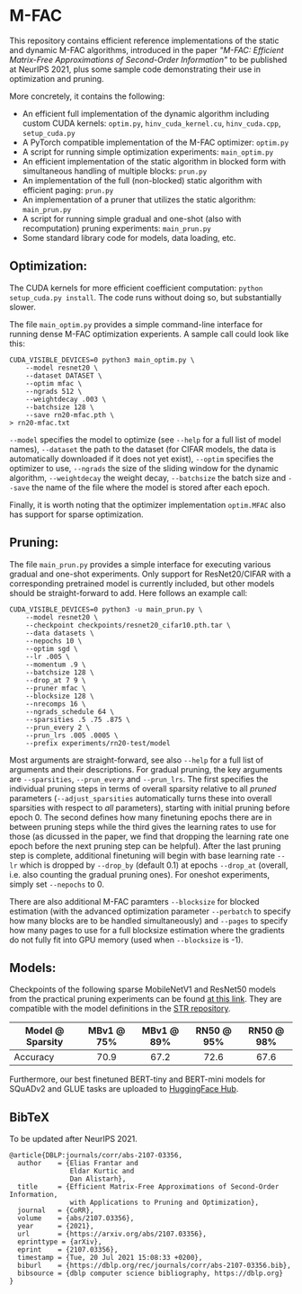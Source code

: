 # M-FAC

This repository contains efficient reference implementations of the static and
dynamic M-FAC algorithms, introduced in the paper *"M-FAC: Efficient Matrix-Free 
Approximations of Second-Order Information"* to be published at NeurIPS 2021, plus 
some sample code demonstrating their use in optimization and pruning. 

More concretely, it contains the following:

- An efficient full implementation of the dynamic algorithm including custom
  CUDA kernels: `optim.py`, `hinv_cuda_kernel.cu`, `hinv_cuda.cpp`,
`setup_cuda.py`
- A PyTorch compatible implementation of the M-FAC optimizer: `optim.py`
- A script for running simple optimization experiments: `main_optim.py`
- An efficient implementation of the static algorithm in blocked form with
  simultaneous handling of multiple blocks: `prun.py`
- An implementation of the full (non-blocked) static algorithm with efficient
  paging: `prun.py` 
- An implementation of a pruner that utilizes the static algorithm:
  `main_prun.py`
- A script for running simple gradual and one-shot (also with recomputation)
  pruning experiments: `main_prun.py`
- Some standard library code for models, data loading, etc.

## Optimization:

The CUDA kernels for more efficient coefficient computation: `python
setup_cuda.py install`. The code runs without doing so, but substantially
slower.

The file `main_optim.py` provides a simple command-line interface for running
dense M-FAC optimization experients. A sample call could look like this:

```
CUDA_VISIBLE_DEVICES=0 python3 main_optim.py \
    --model resnet20 \
    --dataset DATASET \
    --optim mfac \
    --ngrads 512 \
    --weightdecay .003 \
    --batchsize 128 \
    --save rn20-mfac.pth \
> rn20-mfac.txt
```

`--model` specifies the model to optimize (see `--help` for a full list of
model names), `--dataset` the path to the dataset (for CIFAR models, the data
is automatically downloaded if it does not yet exist), `--optim` specifies the
optimizer to use, `--ngrads` the size of the sliding window for the dynamic
algorithm, `--weightdecay` the weight decay, `--batchsize` the batch size and
`--save` the name of the file where the model is stored after each epoch.

Finally, it is worth noting that the optimizer implementation `optim.MFAC` also
has support for sparse optimization.

## Pruning:

The file `main_prun.py` provides a simple interface for executing various
gradual and one-shot experiments.  Only support for ResNet20/CIFAR with a
corresponding pretrained model is currently included, but other models should
be straight-forward to add. Here follows an example call: 

```
CUDA_VISIBLE_DEVICES=0 python3 -u main_prun.py \
	--model resnet20 \
	--checkpoint checkpoints/resnet20_cifar10.pth.tar \
	--data datasets \
	--nepochs 10 \
	--optim sgd \
	--lr .005 \
	--momentum .9 \
	--batchsize 128 \
	--drop_at 7 9 \
	--pruner mfac \
	--blocksize 128 \
	--nrecomps 16 \
	--ngrads_schedule 64 \
	--sparsities .5 .75 .875 \
	--prun_every 2 \
	--prun_lrs .005 .0005 \
	--prefix experiments/rn20-test/model
```

Most arguments are straight-forward, see also `--help` for a full list of
arguments and their descriptions. For gradual pruning, the key arguments are
`--sparsities`, `--prun_every` and `--prun_lrs`. The first specifies the
individual pruning steps in terms of overall sparsity relative to all *pruned*
parameters (`--adjust_sparsities` automatically turns these into overall
sparsities with respect to *all* parameters), starting with initial pruning
before epoch
0. The second defines how many finetuning epochs there are in between pruning
   steps while the third gives the learning rates to use for those (as dicussed
in the paper, we find that dropping the learning rate one epoch before the next
pruning step can be helpful). After the last pruning step is complete,
additional finetuning will begin with base learning rate `--lr` which is
dropped by `--drop_by` (default 0.1) at epochs `--drop_at` (overall, i.e. also
counting the gradual pruning ones). For oneshot experiments, simply set
`--nepochs` to 0.

There are also additional M-FAC paramters `--blocksize` for blocked estimation
(with the advanced optimization parameter `--perbatch` to specify how many
blocks are to be handled simultaneously) and `--pages` to specify how many
pages to use for a full blocksize estimation where the gradients do not fully
fit into GPU memory (used when `--blocksize` is -1).

## Models:

Checkpoints of the following sparse MobileNetV1 and ResNet50 models from the 
practical pruning experiments can be found 
[at this link](https://seafile.ist.ac.at/d/5d06074221604d90909b/). They are 
compatible with the model definitions in the 
[STR repository](https://github.com/RAIVNLab/STR).

| Model @ Sparsity | MBv1 @ 75% | MBv1 @ 89% | RN50 @ 95% | RN50 @ 98% |
| ---------------- | :--------: | :--------: | :--------: | :--------: |
| Accuracy         | 70.9       | 67.2       | 72.6       | 67.6       |

 Furthermore, our best finetuned BERT-tiny and BERT-mini models for SQuADv2 and 
 GLUE tasks are uploaded to [HuggingFace Hub](https://huggingface.co/M-FAC).

## BibTeX

To be updated after NeurIPS 2021.

```
@article{DBLP:journals/corr/abs-2107-03356,
  author    = {Elias Frantar and
               Eldar Kurtic and
               Dan Alistarh},
  title     = {Efficient Matrix-Free Approximations of Second-Order Information,
               with Applications to Pruning and Optimization},
  journal   = {CoRR},
  volume    = {abs/2107.03356},
  year      = {2021},
  url       = {https://arxiv.org/abs/2107.03356},
  eprinttype = {arXiv},
  eprint    = {2107.03356},
  timestamp = {Tue, 20 Jul 2021 15:08:33 +0200},
  biburl    = {https://dblp.org/rec/journals/corr/abs-2107-03356.bib},
  bibsource = {dblp computer science bibliography, https://dblp.org}
}
```
